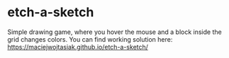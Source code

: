 # etch-a-sketch
Simple drawing game, where you hover the mouse and a block inside the grid changes colors.
You can find working solution here: https://maciejwojtasiak.github.io/etch-a-sketch/
